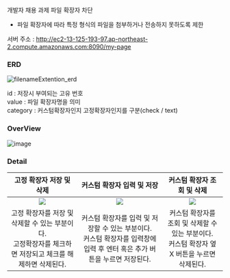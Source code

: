 개발자 채용 과제
파일 확장자 차단
 - 파일 확장자에 따라 특정 형식의 파일을 첨부하거나 전송하지 못하도록 제한

서버 주소 : http://ec2-13-125-193-97.ap-northeast-2.compute.amazonaws.com:8090/my-page

### ERD
![filenameExtention_erd](https://github.com/ksr0818/filenameExtention/assets/120084774/5604bdd7-b7e9-44be-8887-1f7e277c8146)

id :  저장시 부여되는 고유 번호 </br>
value : 파일 확장자명을 의미 </br>
category : 커스텀확장자인지 고정확장자인지를 구분(check / text) </br>

### OverView
![image](https://github.com/ksr0818/filenameExtention/assets/120084774/1fe955b2-c22a-4741-aab9-656d498c59f1)

### Detail

|고정 확장자 저장 및 삭제|커스텀 확장자 입력 및 저장|커스텀 확장자 조회 및 삭제|
| :---: | :---: | :---: |
|<img src="https://github.com/ksr0818/filenameExtention/assets/120084774/f14c763f-07cd-4cca-bdc8-11d67443d25b">|<img src="https://github.com/ksr0818/filenameExtention/assets/120084774/9d4ea076-f0cf-4ed0-8164-ea29bae0ecb7">|<img src="https://github.com/ksr0818/filenameExtention/assets/120084774/319a8dcc-cc80-456f-bdd0-aa083a280548">|
|고정 확장자를 저장 및 삭제할 수 있는 부분이다. </br> 고정확장자를 체크하면 저장되고 체크를 해제하면 삭제된다.  |커스텀 확장자를 입력 및 저장할 수 있는 부분이다. </br> 커스텀 확장자를 입력창에 입력 후 엔터 혹은 추가 버튼을 누르면 저장된다.|커스텀 확장자를 조회 및 삭제할 수 있는 부분이다. </br> 커스텀 확장자 옆 X 버튼을 누르면 삭제된다.




